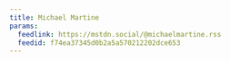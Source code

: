 ```yaml
---
title: Michael Martine
params:
  feedlink: https://mstdn.social/@michaelmartine.rss
  feedid: f74ea37345d0b2a5a570212202dce653
---
```

